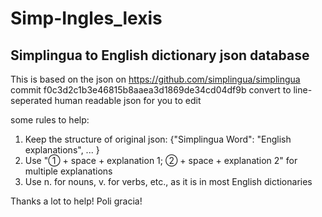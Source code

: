 # Simp-Ingles_lexis
## Simplingua to English dictionary json database

This is based on the json on https://github.com/simplingua/simplingua commit f0c3d2c1b3e46815b8aaea3d1869de34cd04df9b
convert to line-seperated human readable json for you to edit

some rules to help:

1. Keep the structure of original json: {"Simplingua Word": "English explanations", ... }
2. Use "① + space + explanation 1; ② + space + explanation 2" for multiple explanations
3. Use n. for nouns, v. for verbs, etc., as it is in most English dictionaries

Thanks a lot to help!
Poli gracia!
